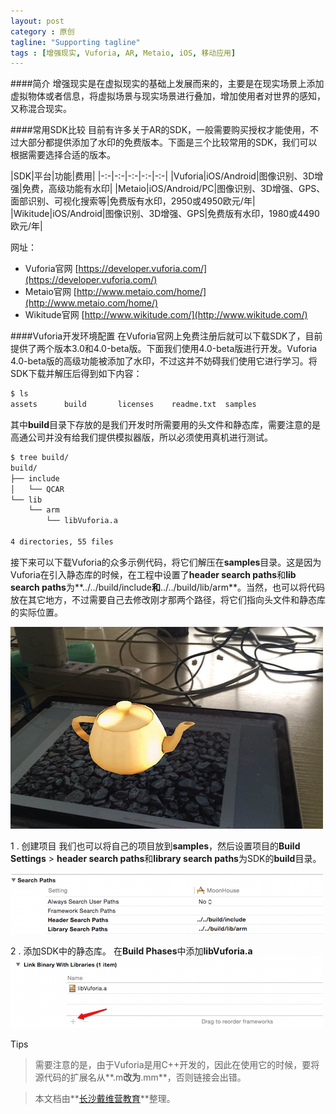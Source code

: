 ```yaml
---
layout: post
category : 原创
tagline: "Supporting tagline"
tags : [增强现实, Vuforia, AR, Metaio, iOS, 移动应用]
---
```

####简介
增强现实是在虚拟现实的基础上发展而来的，主要是在现实场景上添加虚拟物体或者信息，将虚拟场景与现实场景进行叠加，增加使用者对世界的感知，又称混合现实。

####常用SDK比较
目前有许多关于AR的SDK，一般需要购买授权才能使用，不过大部分都提供添加了水印的免费版本。下面是三个比较常用的SDK，我们可以根据需要选择合适的版本。

|SDK|平台|功能|费用|
|-:-|-:-|-:-|-:-|-:-|
|Vuforia|iOS/Android|图像识别、3D增强|免费，高级功能有水印|
|Metaio|iOS/Android/PC|图像识别、3D增强、GPS、面部识别、可视化搜索等|免费版有水印，2950或4950欧元/年|
|Wikitude|iOS/Android|图像识别、3D增强、GPS|免费版有水印，1980或4490欧元/年|

网址：

- Vuforia官网 [https://developer.vuforia.com/](https://developer.vuforia.com/)
- Metaio官网 [http://www.metaio.com/home/](http://www.metaio.com/home/)
- Wikitude官网 [http://www.wikitude.com/](http://www.wikitude.com/)

####Vuforia开发环境配置
在Vuforia官网上免费注册后就可以下载SDK了，目前提供了两个版本3.0和4.0-beta版。下面我们使用4.0-beta版进行开发。Vuforia 4.0-beta版的高级功能被添加了水印，不过这并不妨碍我们使用它进行学习。将SDK下载并解压后得到如下内容：

```bash
$ ls
assets		build		licenses	readme.txt	samples
```

其中**build**目录下存放的是我们开发时所需要用的头文件和静态库，需要注意的是高通公司并没有给我们提供模拟器版，所以必须使用真机进行测试。

```bash
$ tree build/
build/
├── include
│   └── QCAR
└── lib
    └── arm
        └── libVuforia.a

4 directories, 55 files
```

接下来可以下载Vuforia的众多示例代码，将它们解压在**samples**目录。这是因为Vuforia在引入静态库的时候，在工程中设置了**header search paths**和**lib search paths**为**../../build/include**和**../../build/lib/arm**。当然，也可以将代码放在其它地方，不过需要自己去修改刚才那两个路径，将它们指向头文件和静态库的实际位置。

![](/images/teapot.png)

1 . 创建项目
我们也可以将自己的项目放到**samples**，然后设置项目的**Build Settings** > **header search paths**和**library search paths**为SDK的**build**目录。

![](/images/header_search_paths.png)

2 . 添加SDK中的静态库。
在**Build Phases**中添加**libVuforia.a**
![](/images/link_frameworks.png)

Tips
> 需要注意的是，由于Vuforia是用C++开发的，因此在使用它的时候，要将源代码的扩展名从**.m**改为**.mm**，否则链接会出错。

> 本文档由**[长沙戴维营教育](http://www.diveinedu.cn)**整理。